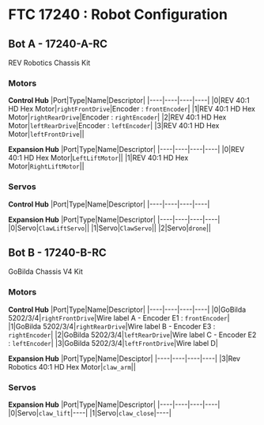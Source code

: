 # FTC 17240 : Robot Configuration

## Bot A - 17240-A-RC
REV Robotics Chassis Kit
### Motors
**Control Hub**
|Port|Type|Name|Descriptor|
|----|----|----|----|
|0|REV 40:1 HD Hex Motor|`rightFrontDrive`|Encoder : `frontEncoder`|
|1|REV 40:1 HD Hex Motor|`rightRearDrive`|Encoder : `rightEncoder`|
|2|REV 40:1 HD Hex Motor|`leftRearDrive`|Encoder : `leftEncoder`|
|3|REV 40:1 HD Hex Motor|`leftFrontDrive`||

**Expansion Hub**
|Port|Type|Name|Descriptor|
|----|----|----|----|
|0|REV 40:1 HD Hex Motor|`LeftLiftMotor`||
|1|REV 40:1 HD Hex Motor|`RightLiftMotor`||

### Servos
**Control Hub**
|Port|Type|Name|Descriptor|
|----|----|----|----|

**Expansion Hub**
|Port|Type|Name|Descriptor|
|----|----|----|----|
|0|Servo|`ClawLiftServo`||
|1|Servo|`ClawServo`||
|2|Servo|`drone`||

## Bot B - 17240-B-RC
GoBilda Chassis V4 Kit
### Motors
**Control Hub**
|Port|Type|Name|Descriptor|
|----|----|----|----|
|0|GoBilda 5202/3/4|`rightFrontDrive`|Wire label A - Encoder E1 : `frontEncoder`|
|1|GoBilda 5202/3/4|`rightRearDrive`|Wire label B - Encoder E3 : `rightEncoder`|
|2|GoBilda 5202/3/4|`leftRearDrive`|Wire label C - Encoder E2 : `leftEncoder`|
|3|GoBilda 5202/3/4|`leftFrontDrive`|Wire label D|

**Expansion Hub**
|Port|Type|Name|Desciptor|
|----|----|----|----|
|3|Rev Robotics 40:1 HD Hex Motor|`claw_arm`||

### Servos
**Expansion Hub**
|Port|Type|Name|Descriptor|
|----|----|----|----|
|0|Servo|`claw_lift`|----|
|1|Servo|`claw_close`|----|
